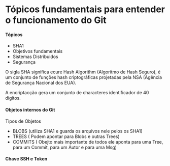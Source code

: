 # Tópicos fundamentais para entender o funcionamento do Git
#### Tópicos
- SHA1
- Objetivos fundamentais
- Sistemas Distribuidos
- Segurança

O sigla SHA significa ecure Hash Algorithm (Algoritmo de Hash Seguro), é um conjunto de funções hash criptográficas projetadas pela NSA (Agência de Segurança Nacional dos EUA).

A encriptacção gera um conjunto de characteres identificador de 40 dígitos. 

#### Objetos internos do Git
Tipos de Objetos

- BLOBS (utiliza SHA1 e guarda os arquivos nele pelos os SHA1)
- TREES ( Podem apontar para Blobs e outras Trees)
- COMMITS ( Obejto mais importante de todos ele aponta para uma Tree, para um Commit, para um Autor e para uma Msg)

#### Chave SSH e Token